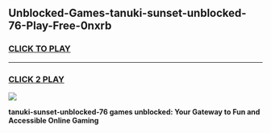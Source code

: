 
## Unblocked-Games-tanuki-sunset-unblocked-76-Play-Free-0nxrb
<h3>
<a href="https://premium76.site?title=tanuki-sunset-unblocked-76&ref=23A">CLICK TO PLAY</a></h3>
<hr>

<h3>
<a href="https://premium76.site?title=tanuki-sunset-unblocked-76&ref=23A">CLICK 2 PLAY</a>
  
</h3>

<a href="https://premium76.site?title=tanuki-sunset-unblocked-76&ref=23A"><img src="https://clearcache.store/games.png"></a>


**tanuki-sunset-unblocked-76 games unblocked: Your Gateway to Fun and Accessible Online Gaming**
